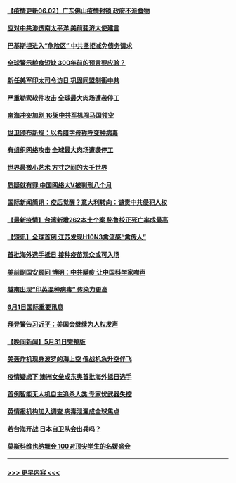 #### [【疫情更新06.02】广东佛山疫情封锁 政府不派食物](../pages/prog202/a103114528.md?t=06020851) 
#### [应对中共渗透南太平洋 美前斐济大使建言](../pages/prog202/a103132860.md?t=06020851) 
#### [巴基斯坦进入“危险区” 中共坚拒减免债务请求](../pages/prog202/a103132505.md?t=06020851) 
#### [全球警示粮食短缺 300年前的预言要应验？](../pages/prog202/a103132514.md?t=06020851) 
#### [新任美军印太司令访日 巩固同盟制衡中共](../pages/prog202/a103132834.md?t=06020851) 
#### [严重勒索软件攻击 全球最大肉场遭袭停工](../pages/prog202/a103132836.md?t=06020851) 
#### [南海冲突加剧 16架中共军机闯马国领空](../pages/prog202/a103132838.md?t=06020851) 
#### [世卫颁布新规：以希腊字母称呼变种病毒](../pages/prog202/a103132819.md?t=06020851) 
#### [有组织网络攻击 全球最大肉场遭袭停工](../pages/prog202/a103132780.md?t=06020851) 
#### [世界最微小艺术 方寸之间的大千世界](../pages/prog202/a103132784.md?t=06020851) 
#### [质疑就有罪 中国网络大V被判刑八个月](../pages/prog202/a103132772.md?t=06020851) 
#### [国际新闻简讯：疫后觉醒？意大利转向：谴责中共侵犯人权](../pages/prog202/a103132752.md?t=06020851) 
#### [【最新疫情】台湾新增262本土个案 秘鲁校正死亡率成最高](../pages/prog202/a103132625.md?t=06020851) 
#### [【短讯】全球首例 江苏发现H10N3禽流感“禽传人”](../pages/prog202/a103132555.md?t=06020851) 
#### [首批海外选手抵日 接种疫苗观众或可入场](../pages/prog202/a103132537.md?t=06020851) 
#### [美前副国安顾问 博明：中共瞒疫 让中国科学家噤声](../pages/prog202/a103132367.md?t=06020851) 
#### [越南出现“印英混种病毒” 传染力更高](../pages/prog202/a103132365.md?t=06020851) 
#### [6月1日国际重要讯息](../pages/prog202/a103132370.md?t=06020851) 
#### [拜登警告习近平：美国会继续为人权发声](../pages/prog202/a103132344.md?t=06020851) 
#### [【晚间新闻】5月31日完整版](../pages/prog202/a103132264.md?t=06020851) 
#### [美轰炸机现身波罗的海上空 俄战机急升空伴飞](../pages/prog202/a103132223.md?t=06020851) 
#### [疫情疑虑下 澳洲女垒成东奥首批海外抵日选手](../pages/prog202/a103132182.md?t=06020851) 
#### [首例智能无人机自主追杀人类 专家忧武器失控](../pages/prog202/a103131752.md?t=06020851) 
#### [英情报机构加入调查 病毒泄漏成全球焦点](../pages/prog202/a103132115.md?t=06020851) 
#### [若台海开战 日本自卫队会出兵吗？](../pages/prog202/a103132067.md?t=06020851) 
#### [莫斯科维也纳舞会 100对顶尖学生的名媛盛会](../pages/prog202/a103132026.md?t=06020851) 

----
#### [ >>> 更早内容 <<< ](../indexes/prog202-earlier.md)
